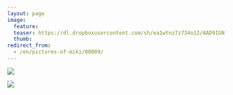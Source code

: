 ```yaml
---
layout: page
image:
  feature:
  teaser: https://dl.dropboxusercontent.com/sh/ea1wtnz7z734o12/AAD9IGN-W9d3aCJblaKO4yRqa/mikin-kuvat/2/IMG08275-245px.jpg
  thumb:
redirect_from:
  - /en/pictures-of-miki/00009/
---
```


[![](https://dl.dropboxusercontent.com/sh/ea1wtnz7z734o12/AAANr4D9RidHHMokPLTcdHJGa/mikin-kuvat/2/IMG08275-800px.jpg)](https://dl.dropboxusercontent.com/sh/ea1wtnz7z734o12/AABuwQgkXagzsXz1S8dnmzSIa/mikin-kuvat/2/IMG08275.jpg)

[![](https://dl.dropboxusercontent.com/sh/ea1wtnz7z734o12/AACRoFRUKHwUJi8CM0R1cMELa/mikin-kuvat/2/IMG08280-800px.jpg)](https://dl.dropboxusercontent.com/sh/ea1wtnz7z734o12/AACr2oPsahyEjymV1UYhQoVma/mikin-kuvat/2/IMG08280.jpg)
